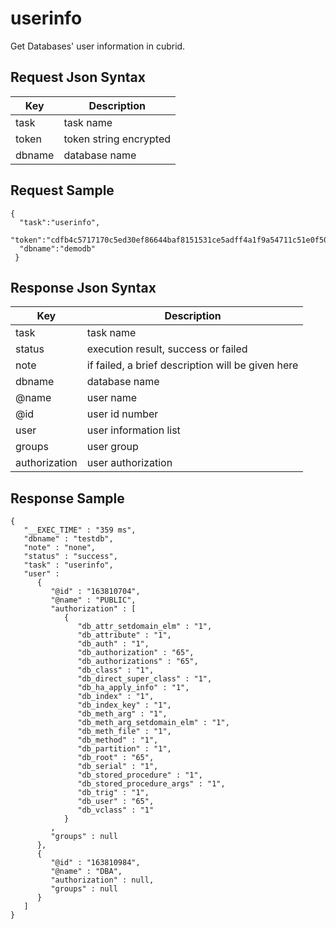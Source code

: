 # userinfo

Get Databases' user information in cubrid.

## Request Json Syntax

| **Key** | **Description** |
| --- | --- |
| task | task name |
| token | token string encrypted |
| dbname | database name |

## Request Sample

```
{
  "task":"userinfo",
  "token":"cdfb4c5717170c5ed30ef86644baf8151531ce5adff4a1f9a54711c51e0f50767926f07dd201b6aa",
  "dbname":"demodb"
 }
```

## Response Json Syntax

| **Key** | **Description** |
| --- | --- |
| task | task name |
| status | execution result, success or failed |
| note | if failed, a brief description will be given here |
| dbname | database name |
| @name | user name |
| @id | user id number |
| user | user information list |
| groups | user group |
| authorization | user authorization |

## Response Sample

```
{
   "__EXEC_TIME" : "359 ms",
   "dbname" : "testdb",
   "note" : "none",
   "status" : "success",
   "task" : "userinfo",
   "user" : 
      {
         "@id" : "163810704",
         "@name" : "PUBLIC",
         "authorization" : [
            {
               "db_attr_setdomain_elm" : "1",
               "db_attribute" : "1",
               "db_auth" : "1",
               "db_authorization" : "65",
               "db_authorizations" : "65",
               "db_class" : "1",
               "db_direct_super_class" : "1",
               "db_ha_apply_info" : "1",
               "db_index" : "1",
               "db_index_key" : "1",
               "db_meth_arg" : "1",
               "db_meth_arg_setdomain_elm" : "1",
               "db_meth_file" : "1",
               "db_method" : "1",
               "db_partition" : "1",
               "db_root" : "65",
               "db_serial" : "1",
               "db_stored_procedure" : "1",
               "db_stored_procedure_args" : "1",
               "db_trig" : "1",
               "db_user" : "65",
               "db_vclass" : "1"
            }
         ,
         "groups" : null
      },
      {
         "@id" : "163810984",
         "@name" : "DBA",
         "authorization" : null,
         "groups" : null
      }
   ]
}
```
